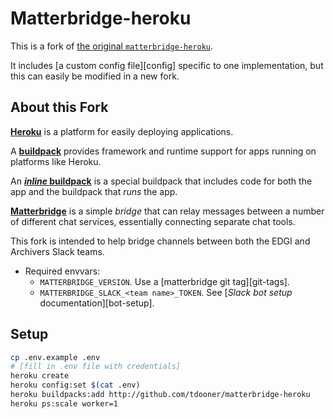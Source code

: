 # Matterbridge-heroku

This is a fork of [the original
`matterbridge-heroku`](https://github.com/cadecairos/matterbridge-heroku).

It includes [a custom config file][config] specific to one implementation, but this can easily be modified in a new fork.

## About this Fork

[**Heroku**](https://www.heroku.com/what) is a platform for easily deploying
applications.

A [**buildpack**](https://docs.cloudfoundry.org/buildpacks/) provides
framework and runtime support for apps running on platforms like Heroku.

An [**_inline_ buildpack**](https://github.com/kr/heroku-buildpack-inline#readme) is a special buildpack that includes code for both the app and the
buildpack that _runs_ the app.

[**Matterbridge**](https://github.com/42wim/matterbridge#readme) is a
simple _bridge_ that can relay messages between a number of different
chat services, essentially connecting separate chat tools.

This fork is intended to help bridge channels between both the EDGI and
Archivers Slack teams.

* Required envvars:
  * `MATTERBRIDGE_VERSION`. Use a [matterbridge git tag][git-tags].
  * `MATTERBRIDGE_SLACK_<team name>_TOKEN`. See [_Slack bot setup_ documentation][bot-setup].

## Setup
```bash
cp .env.example .env
# [fill in .env file with credentials]
heroku create
heroku config:set $(cat .env)
heroku buildpacks:add http://github.com/tdooner/matterbridge-heroku
heroku ps:scale worker=1
```
